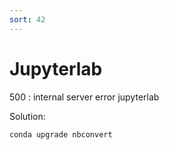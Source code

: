 ```yaml
---
sort: 42
---
```


# Jupyterlab

500 : internal server error jupyterlab

Solution:
```shell
conda upgrade nbconvert 
```